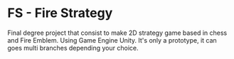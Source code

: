 # FS - Fire Strategy
Final degree project that consist to make 2D strategy game based in chess and Fire Emblem. Using Game Engine Unity.
It's only a prototype, it can goes multi branches depending your choice.
